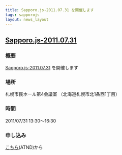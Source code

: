 ```yaml
---
title: Sapporo.js-2011.07.31 を開催します
tags: sapporojs
layout: news_layout
---
```

## [Sapporo.js-2011.07.31](http://atnd.org/events/16792)

### 概要

[Sapporo.js-2011.07.31](http://atnd.org/events/16792) を開催します


### 場所

札幌市民ホール第4会議室 （北海道札幌市北1条西1丁目）

### 時間

2011/07/31 13:30〜16:30

### 申し込み

[こちら](http://atnd.org/events/16792)(ATND)から
